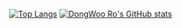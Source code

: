 <div <div align="center">  
 
[![Top Langs](https://github-readme-stats.vercel.app/api/top-langs/?username=dwro0121&layout=compact&theme=dracula)](github.com/dwro0121)   [![DongWoo Ro's GitHub stats](https://github-readme-stats.vercel.app/api?username=dwro0121&show_icons=true&theme=dracula&hide=issues,prs)](github.com/dwro0121) 
</div>

